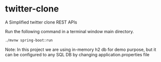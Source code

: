 # twitter-clone
A Simplified twitter clone REST APIs



Run the following command in a terminal window main directory.
```sh
./mvnw spring-boot:run
```
Note: In this project we are using in-memory h2 db for demo purpose, but it can be configured to any SQL DB by changing application.properties file
